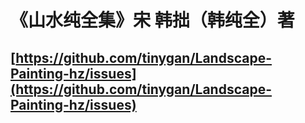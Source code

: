# 《山水纯全集》宋 韩拙（韩纯全）著 
## [https://github.com/tinygan/Landscape-Painting-hz/issues](https://github.com/tinygan/Landscape-Painting-hz/issues)


